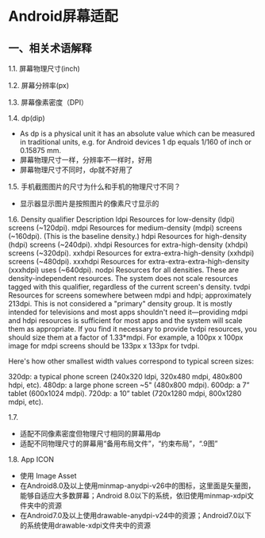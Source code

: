 # Android屏幕适配

## 一、相关术语解释

1.1. 屏幕物理尺寸(inch)



1.2. 屏幕分辨率(px)



1.3. 屏幕像素密度（DPI）



1.4. dp(dip)
* As dp is a physical unit it has an absolute value which can be measured in traditional units, e.g. for Android devices 1 dp equals 1/160 of inch or 0.15875 mm.
* 屏幕物理尺寸一样，分辨率不一样时，好用
* 屏幕物理尺寸不同时，dp就不好用了

1.5. 手机截图图片的尺寸为什么和手机的物理尺寸不同？

* 显示器显示图片是按照图片的像素尺寸显示的




1.6. 
Density qualifier	Description
ldpi	Resources for low-density (ldpi) screens (~120dpi).
mdpi	Resources for medium-density (mdpi) screens (~160dpi). (This is the baseline density.)
hdpi	Resources for high-density (hdpi) screens (~240dpi).
xhdpi	Resources for extra-high-density (xhdpi) screens (~320dpi).
xxhdpi	Resources for extra-extra-high-density (xxhdpi) screens (~480dpi).
xxxhdpi	Resources for extra-extra-extra-high-density (xxxhdpi) uses (~640dpi).
nodpi	Resources for all densities. These are density-independent resources. The system does not scale resources tagged with this qualifier, regardless of the current screen's density.
tvdpi	Resources for screens somewhere between mdpi and hdpi; approximately 213dpi. This is not considered a "primary" density group. It is mostly intended for televisions and most apps shouldn't need it—providing mdpi and hdpi resources is sufficient for most apps and the system will scale them as appropriate. If you find it necessary to provide tvdpi resources, you should size them at a factor of 1.33*mdpi. For example, a 100px x 100px image for mdpi screens should be 133px x 133px for tvdpi.


Here's how other smallest width values correspond to typical screen sizes:

320dp: a typical phone screen (240x320 ldpi, 320x480 mdpi, 480x800 hdpi, etc).
480dp: a large phone screen ~5" (480x800 mdpi).
600dp: a 7” tablet (600x1024 mdpi).
720dp: a 10” tablet (720x1280 mdpi, 800x1280 mdpi, etc).


1.7. 
* 适配不同像素密度但物理尺寸相同的屏幕用dp
* 适配不同物理尺寸的屏幕用“备用布局文件”，“约束布局”，“.9图”


1.8. App ICON 
* 使用 Image Asset
* 在Android8.0及以上使用minmap-anydpi-v26中的图标，这里面是矢量图，能够自适应大多数屏幕；Android 8.0以下的系统，依旧使用minmap-xdpi文件夹中的资源
* 在Android7.0及以上使用drawable-anydpi-v24中的资源；Android7.0以下的系统使用drawable-xdpi文件夹中的资源



